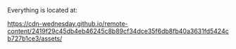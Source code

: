 Everything is located at: 

https://cdn-wednesday.github.io/remote-content/2419f29c45db4eb46245c8b89cf34dce35f6db8fb40a3631fd5424cb727b1ce3/assets/


